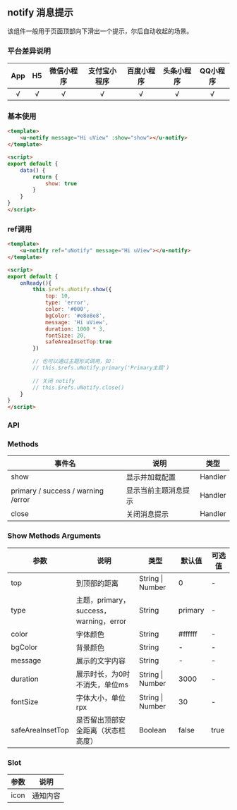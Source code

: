 ## notify 消息提示 <to-api/>

<demo-model url="/pages/componentsA/topTips/index"></demo-model>


该组件一般用于页面顶部向下滑出一个提示，尔后自动收起的场景。

### 平台差异说明

|  App  |  H5   | 微信小程序 | 支付宝小程序 | 百度小程序 | 头条小程序 | QQ小程序 |
| :---: | :---: | :--------: | :----------: | :--------: | :--------: | :------: |
|   √   |   √   |     √      |      √       |     √      |     √      |    √     |

### 基本使用

```html
<template>
	<u-notify message="Hi uView" :show="show"></u-notify>
</template>

<script>
export default {
    data() {
        return {
            show: true
        }
    }
}
</script>
```

### ref调用

```html
<template>
	<u-notify ref="uNotify" message="Hi uView"></u-notify>
</template>

<script>
export default {
    onReady(){
	    this.$refs.uNotify.show({
            top: 10,
            type: 'error',
            color: '#000',
            bgColor: '#e8e8e8',
            message: 'Hi uView',
            duration: 1000 * 3,
            fontSize: 20,
            safeAreaInsetTop:true
        })

        // 也可以通过主题形式调用，如：
        // this.$refs.uNotify.primary('Primary主题')
        
        // 关闭 notify
        // this.$refs.uNotify.close()
    }
}
</script>
```

### API

### Methods
| 事件名                             | 说明                 | 类型    |
| ---------------------------------- | -------------------- | ------- |
| show                               | 显示并加载配置       | Handler |
| primary / success / warning /error | 显示当前主题消息提示 | Handler |
| close                              | 关闭消息提示         | Handler |

### Show Methods Arguments

| 参数                | 说明                                   | 类型             | 默认值  | 可选值 |
| ------------------- | -------------------------------------- | ---------------- | ------- | ------ |
| top                 | 到顶部的距离                           | String \| Number | 0       | -      |
| type                | 主题，primary，success，warning，error | String           | primary | -      |
| color               | 字体颜色                               | String           | #ffffff | -      |
| bgColor            | 背景颜色                               | String           | -       | -      |
| message             | 展示的文字内容                         | String           | -       | -      |
| duration            | 展示时长，为0时不消失，单位ms          | String \| Number | 3000    | -      |
| fontSize           | 字体大小，单位rpx                      | String \| Number | 30      | -      |
| safeAreaInsetTop | 是否留出顶部安全距离（状态栏高度）     | Boolean          | false   | true   |


### Slot

| 参数 | 说明     |
| ---- | -------- |
| icon | 通知内容 |
